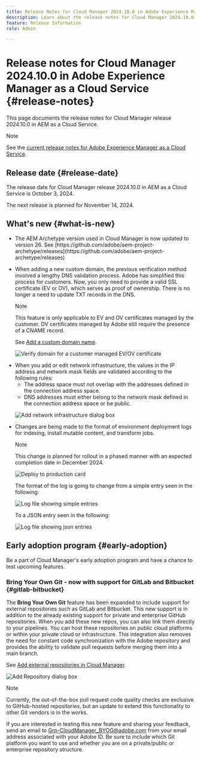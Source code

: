 ```yaml
---
title: Release Notes for Cloud Manager 2024.10.0 in Adobe Experience Manager as a Cloud Service
description: Learn about the release notes for Cloud Manager 2024.10.0 in AEM as a Cloud Service.
feature: Release Information
role: Admin

---
```

# Release notes for Cloud Manager 2024.10.0 in Adobe Experience Manager as a Cloud Service {#release-notes}

This page documents the release notes for Cloud Manager release 2024.10.0 in AEM as a Cloud Service.

>[!NOTE]
>
>See the [current release notes for Adobe Experience Manager as a Cloud Service](/help/release-notes/release-notes-cloud/release-notes-current.md).

## Release date {#release-date}

The release date for Cloud Manager release 2024.10.0 in AEM as a Cloud Service is October 3, 2024. 

The next release is planned for November 14, 2024.

## What's new {#what-is-new}

* <!-- BOTH CS & AMS --> The AEM Archetype version used in Cloud Manager is now updated to version 26. See [https://github.com/adobe/aem-project-archetype/releases](https://github.com/adobe/aem-project-archetype/releases) 

<!-- (CMGR-59817) -->

* <!-- CS ONLY --> When adding a new custom domain, the previous verification method involved a lengthy DNS validation process. Adobe has simplified this process for customers. Now, you only need to provide a valid SSL certificate (EV or OV), which serves as proof of ownership. There is no longer a need to update TXT records in the DNS.

    >[!NOTE]
    >
    >This feature is only applicable to EV and OV certificates managed by the customer. DV certificates managed by Adobe still require the presence of a CNAME record.

    See [Add a custom domain name](/help/implementing/cloud-manager/custom-domain-names/add-custom-domain-name.md).

    ![Verify domain for a customer managed EV/OV certificate](/help/implementing/cloud-manager/assets/verify-domain-customer-managed-step.png)

* <!-- CS ONLY --> When you add or edit network infrastructure, the values in the IP address and network mask fields are validated according to the following rules:

    * The address space must not overlap with the addresses defined in the connection address space.
    * DNS addresses must either belong to the network mask defined in the connection address space or be public.

    ![Add network infrastructure dialog box](/help/implementing/cloud-manager/release-notes/assets/network-infrastructure-add.png)

* <!-- CS ONLY --> Changes are being made to the format of environment deployment logs for indexing, install mutable content, and transform jobs.

    >[!NOTE]
    >
    >This change is planned for rollout in a phased manner with an expected completion date in December 2024.

    ![Deploy to production card](/help/implementing/cloud-manager/release-notes/assets/deploy-to-production-card.png)

    The format of the log is going to change from a simple entry seen in the following:

    ![Log file showing simple entries](/help/implementing/cloud-manager/release-notes/assets/log-file-simple-entry.png)

    To a JSON entry seen in the following:

    ![Log file showing json entries](/help/implementing/cloud-manager/release-notes/assets/log-file-json-entry.png)


## Early adoption program {#early-adoption}

Be a part of Cloud Manager's early adoption program and have a chance to test upcoming features.

### Bring Your Own Git - now with support for GitLab and Bitbucket {#gitlab-bitbucket}

<!-- BOTH CS & AMS -->

The **Bring Your Own Git** feature has been expanded to include support for external repositories such as GitLab and Bitbucket. This new support is in addition to the already existing support for private and enterprise GitHub repositories. When you add these new repos, you can also link them directly to your pipelines. You can host these repositories on public cloud platforms or within your private cloud or infrastructure. This integration also removes the need for constant code synchronization with the Adobe repository and provides the ability to validate pull requests before merging them into a main branch.

See [Add external repositories in Cloud Manager](/help/implementing/cloud-manager/managing-code/external-repositories.md).

![Add Repository dialog box](/help/implementing/cloud-manager/release-notes/assets/repositories-add-release-notes.png)

>[!NOTE]
>
>Currently, the out-of-the-box pull request code quality checks are exclusive to GitHub-hosted repositories, but an update to extend this functionality to other Git vendors is in the works.

If you are interested in testing this new feature and sharing your feedback, send an email to [Grp-CloudManager_BYOG@adobe.com](mailto:Grp-CloudManager_BYOG@adobe.com) from your email address associated with your Adobe ID. Be sure to include which Git platform you want to use and whether you are on a private/public or enterprise repository structure.


<!-- ## Bug fixes




## Known Issues {#known-issues} -->
